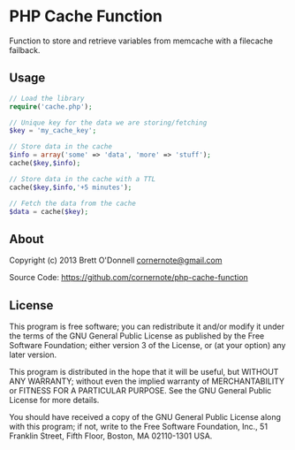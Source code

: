 # PHP Cache Function

Function to store and retrieve variables from memcache with a filecache failback.

## Usage

```PHP
// Load the library
require('cache.php');

// Unique key for the data we are storing/fetching
$key = 'my_cache_key';

// Store data in the cache
$info = array('some' => 'data', 'more' => 'stuff');
cache($key,$info);

// Store data in the cache with a TTL
cache($key,$info,'+5 minutes');

// Fetch the data from the cache
$data = cache($key);
```

## About

Copyright (c) 2013 Brett O'Donnell <cornernote@gmail.com>

Source Code: https://github.com/cornernote/php-cache-function

## License

This program is free software; you can redistribute it and/or modify it under the terms of the GNU General Public License as published by the Free Software Foundation; either version 3 of the License, or (at your option) any later version.

This program is distributed in the hope that it will be useful, but WITHOUT ANY WARRANTY; without even the implied warranty of MERCHANTABILITY or FITNESS FOR A PARTICULAR PURPOSE.  See the GNU General Public License for more details.

You should have received a copy of the GNU General Public License along with this program; if not, write to the Free Software Foundation, Inc., 51 Franklin Street, Fifth Floor, Boston, MA 02110-1301 USA.

